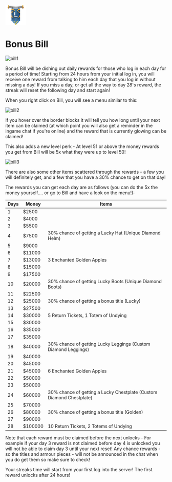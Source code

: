 ![ribbon](L-ribbon.png) 

# Bonus Bill

![bill1](https://i.gyazo.com/01610465823a04d7461ca251b7d4d823.png)

Bonus Bill will be dishing out daily rewards for those who log in each day for a period of time!
Starting from 24 hours from your initial log in, you will receive one reward from talking to him each day that you log in without missing a day! If you miss a day, or get all the way to day 28's reward, the streak will reset the following day and start again!

When you right click on Bill, you will see a menu similar to this:

![bill2](https://i.gyazo.com/91ffc3e61624fb793956495d7dad4990.png)

If you hover over the border blocks it will tell you how long until your next item can be claimed (at which point you will also get a reminder in the ingame chat if you're online) and the reward that is currently glowing can be claimed!

This also adds a new level perk - At level 51 or above the money rewards you get from Bill will be 5x what they were up to level 50!

![bill3](https://i.gyazo.com/861134c05097bc0febfa86d83a55c29a.png)

There are also some other items scattered through the rewards - a few you will definitely get, and a few that you have a 30% chance to get on that day!

The rewards you can get each day are as follows (you can do the 5x the money yourself.... or go to Bill and have a look on the menu!):

|Days|Money|Items|
|---|---|---|
|1|$2500||
|2|$4000||
|3|$5500||
|4|$7500|30% chance of getting a Lucky Hat (Unique Diamond Helm)|
|5|$9000||
|6|$11000||
|7|$13000|3 Enchanted Golden Apples|
|8|$15000||
|9|$17500||
|10|$20000|30% chance of getting Lucky Boots (Unique Diamond Boots)|
|11|$22500||
|12|$25000|30% chance of getting a bonus title (Lucky)|
|13|$27500||
|14|$30000|5 Return Tickets, 1 Totem of Undying|
|15|$30000||
|16|$35000||
|17|$35000||
|18|$40000|30% chance of getting Lucky Leggings (Custom Diamond Leggings)|
|19|$40000||
|20|$45000||
|21|$45000|6 Enchanted Golden Apples|
|22|$50000||
|23|$50000||
|24|$60000|30% chance of getting a Lucky Chestplate (Custom Diamond Chestplate)|
|25|$70000||
|26|$80000|30% chance of getting a bonus title (Golden)|
|27|$90000||
|28|$100000|10 Return Tickets, 2 Totems of Undying|

Note that each reward must be claimed before the next unlocks - For example if your day 3 reward is not claimed before day 4 is unlocked you will not be able to claim day 3 until your next reset! Any chance rewards - so the titles and armour pieces - will not be announced in the chat when you do get them so make sure to check!

Your streaks time will start from your first log into the server! The first reward unlocks after 24 hours!
